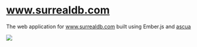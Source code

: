 # www.surrealdb.com

The web application for www.surrealdb.com built using Ember.js and [ascua](https://github.com/abcum/ascua)

[![](https://img.shields.io/badge/license-Apache_License_2.0-00bfff.svg?style=flat-square)](https://github.com/surrealdb/surrealdb.py)
